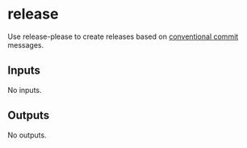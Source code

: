 # release

Use release-please to create releases based on [conventional commit](https://www.conventionalcommits.org/en/v1.0.0/) messages.

## Inputs

<!-- AUTO-DOC-INPUT:START - Do not remove or modify this section -->
No inputs.
<!-- AUTO-DOC-INPUT:END -->

## Outputs

<!-- AUTO-DOC-OUTPUT:START - Do not remove or modify this section -->
No outputs.
<!-- AUTO-DOC-OUTPUT:END -->
